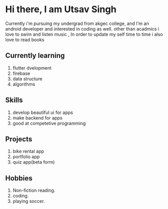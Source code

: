 # Hi there, I am Utsav Singh
Currently i'm pursuing my undergrad from akgec college,
and I'm an android developer and interested in coding as well.
other than acadmics i love to swim and listen music , In order to update my self time to time i also love to read books

## Currently learning
1. flutter dvelopment
2. firebase
3. data structure 
4. algorithms

## Skills
1. develop beautiful ui for apps
2. make backend for apps 
3. good at competetive programming

## Projects
1. bike rental app
2. portfolio app
3. quiz app(beta form)

## Hobbies
1. Non-fiction reading.
2. coding.
3. playing soccer.




